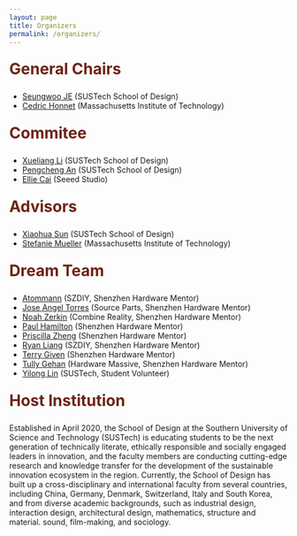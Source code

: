 ```yaml
---
layout: page
title: Organizers
permalink: /organizers/
---
```


<div class="section-title">
    <h1 class="custom-h1">General Chairs</h1>
</div>

*   [Seungwoo JE](https://www.seungwooje.com/) (SUSTech School of Design)
*   [Cedric Honnet](https://honnet.eu/) (Massachusetts Institute of Technology)


<div class="section-title">
    <h1 class="custom-h1">Commitee</h1>
</div>

*   [Xueliang Li](https://designschool.sustech.edu.cn/about/team/faculty/483.html) (SUSTech School of Design)
*   [Pengcheng An](https://anpengcheng.cn/) (SUSTech School of Design)
*   [Ellie Cai](https://www.seeedstudio.com/blog/author/ellie/) (Seeed Studio)


<div class="section-title">
    <h1 class="custom-h1">Advisors</h1>
</div>

*   [Xiaohua Sun](https://shdi.tongji.edu.cn/shdien/8d/fe/c16452a167422/page.htm) (SUSTech School of Design)
*   [Stefanie Mueller](http://people.csail.mit.edu/stefaniemueller) (Massachusetts Institute of Technology)


<div class="section-title">
    <h1 class="custom-h1">Dream Team</h1>
</div>

*   [Atommann](https://atommann.github.io/) (SZDIY, Shenzhen Hardware Mentor)
*   [Jose Angel Torres](http://source.parts) (Source Parts, Shenzhen Hardware Mentor)
*   [Noah Zerkin](http://combinereality.com) (Combine Reality, Shenzhen Hardware Mentor)
*   [Paul Hamilton](https://gitlab.com/parkview) (Shenzhen Hardware Mentor)
*   [Priscilla Zheng](https://www.linkedin.com/in/priscilla-zheng-2a740323a) (Shenzhen Hardware Mentor)
*   [Ryan Liang](https://szdiy.org/members) (SZDIY, Shenzhen Hardware Mentor)
*   [Terry Given](https://ajptour.com/sr_RS/profile/201605) (Shenzhen Hardware Mentor)
*   [Tully Gehan](https://www.linkedin.com/in/tullytully) (Hardware Massive, Shenzhen Hardware Mentor)
*   [Yilong Lin](https://sites.google.com/view/yilonglin/) (SUSTech, Student Volunteer)

<div class="section-title">
    <h1 class="custom-h1">Host Institution</h1>
</div>

Established in April 2020, the School of Design at the Southern University of Science and Technology (SUSTech) is educating students to be the next generation of technically literate, ethically responsible and socially engaged leaders in innovation, and the faculty members are conducting cutting-edge research and knowledge transfer for the development of the sustainable innovation ecosystem in the region. Currently, the School of Design has built up a cross-disciplinary and international faculty from several countries, including China, Germany, Denmark, Switzerland, Italy and South Korea, and from diverse academic backgrounds, such as industrial design, interaction design, architectural design, mathematics, structure and material. sound, film-making, and sociology.

<style>
/* 如果你想让每个标题在一个特定的区域或者容器中居中，你也可以使用 .section-title 类： */
.section-title {
    text-align: center; /* 这会使容器内的所有元素居中 */
}

.custom-h1 {
    font-size: 2em; /* 或其他你需要的大小 */
    font-weight: bold; /* 使文本加粗 */
    color: #6f2316; /* 设置文本颜色为红色 */
    text-align: left; /* 居中文本 */
    margin: 0; /* 移除默认的边距 */
    padding: 10px 0; /* 可选：添加一些上下填充 */
}

.section-content-left {
    color: black; /* 设置文本颜色为黑色 */
    text-align: left; /* 居中文本 */
    margin: 0; /* 移除默认的边距 */
    padding: 10px 0; /* 可选：添加一些上下填充 */
    font-size: 1.5em; /* 设置字体大小，根据需要调整 */
}
</style>
